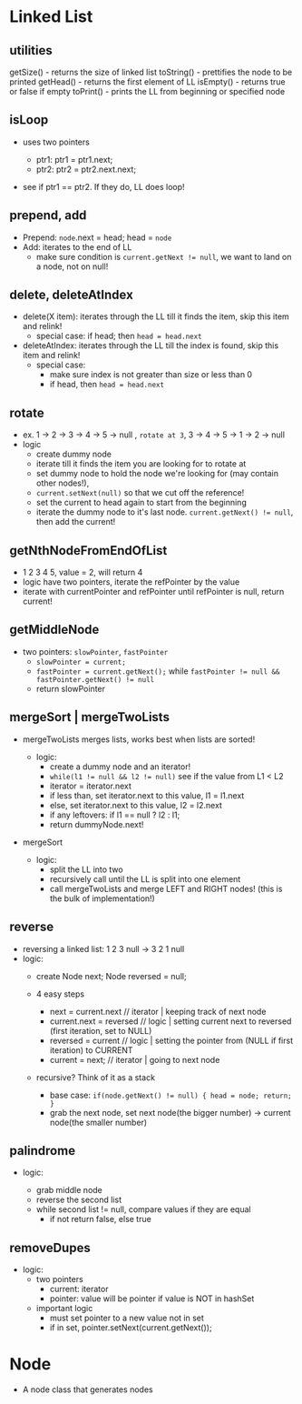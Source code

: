 # Linked List

## utilities
getSize() - returns the size of linked list
toString() - prettifies the node to be printed
getHead() - returns the first element of LL
isEmpty() - returns true or false if empty
toPrint() - prints the LL from beginning or specified node

## isLoop
- uses two pointers
    - ptr1: ptr1 = ptr1.next;
    - ptr2: ptr2 = ptr2.next.next;
    
- see if ptr1 == ptr2. If they do, LL does loop!

## prepend, add

- Prepend: `node`.next = head; head = `node`
- Add: iterates to the end of LL
    - make sure condition is `current.getNext != null`, we want to land on a node, not on null!

## delete, deleteAtIndex

- delete(X item): iterates through the LL till it finds the item, skip this item and relink!
    - special case: if head; then `head = head.next`
- deleteAtIndex: iterates through the LL till the index is found, skip this item and relink!
    - special case:
        - make sure index is not greater than size or less than 0
        - if head, then `head = head.next`
    
## rotate

- ex. 1 -> 2 -> 3 -> 4 -> 5 -> null , `rotate at 3`, 3 -> 4 -> 5 -> 1 -> 2 -> null
- logic 
    - create dummy node
    - iterate till it finds the item you are looking for to rotate at
    - set dummy node to hold the node we're looking for (may contain other nodes!),
    - `current.setNext(null)` so that we cut off the reference! 
    - set the current to head again to start from the beginning
    - iterate the dummy node to it's last node. `current.getNext() != null`, then add the current!

## getNthNodeFromEndOfList

- 1 2 3 4 5, value = 2, will return 4
- logic have two pointers, iterate the refPointer by the value 
- iterate with currentPointer and refPointer until refPointer is null, return current!

## getMiddleNode

- two pointers: `slowPointer`, `fastPointer`
    - `slowPointer = current;`
    - `fastPointer = current.getNext();` while `fastPointer != null && fastPointer.getNext() != null`
    - return slowPointer
    
## mergeSort | mergeTwoLists

- mergeTwoLists merges lists, works best when lists are sorted!
    - logic:
        - create a dummy node and an iterator!
        - `while(l1 != null && l2 != null)` see if the value from L1 < L2
        - iterator = iterator.next  
        - if less than, set iterator.next to this value, l1 = l1.next
        - else, set iterator.next to this value, l2 = l2.next
        - if any leftovers: if l1 == null ? l2 : l1;
        - return dummyNode.next!
    
- mergeSort
    - logic: 
        - split the LL into two
        - recursively call until the LL is split into one element
        - call mergeTwoLists and merge LEFT and RIGHT nodes! (this is the bulk of implementation!)
    
## reverse

- reversing a linked list: 1 2 3 null -> 3 2 1 null
- logic:
    - create Node<X> next; Node<X> reversed = null;
    - 4 easy steps
        - next = current.next // iterator | keeping track of next node
        - current.next = reversed // logic | setting current next to reversed (first iteration, set to NULL)
        - reversed = current // logic  | setting the pointer from (NULL if first iteration) to CURRENT
        - current = next; // iterator | going to next node

    - recursive? Think of it as a stack
        - base case: `if(node.getNext() != null) { head = node; return; }`
        - grab the next node, set next node(the bigger number) -> current node(the smaller number)
    
## palindrome

- logic:
    
    - grab middle node
    - reverse the second list
    - while second list != null, compare values if they are equal
        - if not return false, else true

## removeDupes

- logic: 
    - two pointers
        - current: iterator
        - pointer: value will be pointer if value is NOT in hashSet
    - important logic
        - must set pointer to a new value not in set
        - if in set, pointer.setNext(current.getNext());

# Node<X> 

- A node class that generates nodes